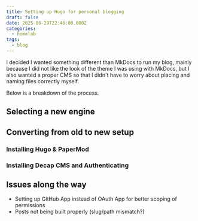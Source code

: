 ```yaml
---
title: Setting up Hugo for personal blogging
draft: false
date: 2025-06-29T22:46:00.000Z
categories:
  - homelab
tags:
  - blog
---
```


I decided I wanted something different than MkDocs to run my blog, mainly because I did not like the look of the theme I was using with MkDocs, but I also wanted a proper CMS so that I didn't have to worry about placing and naming files correctly myself.

Below is a breakdown of the process.

## Selecting a new engine

## Converting from old to new setup

### Installing Hugo & PaperMod

### Installing Decap CMS and Authenticating

## Issues along the way

- Setting up GitHub App instead of OAuth App for better scoping of permissions
- Posts not being built properly (slug/path mismatch?)
